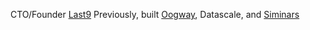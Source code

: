 CTO/Founder [Last9](https://last9.io)
Previously, built [Oogway](https://oogway.in), Datascale, and [Siminars](https://siminars.com)

